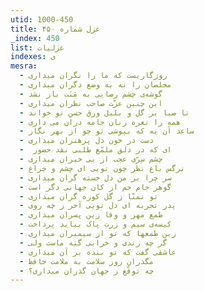 ```yaml
---
utid: 1000-450
title: غزل شماره ۴۵۰
_index: 450
list: غزلیات
indexes: ی
mesra:
  - روزگاریست که ما را نگران میداری
  - مخلصان را نه به وضع دگران میداری
  - گوشه‌ی چشم رضایی به مَنَت باز نشد
  - این چنین عزّت صاحب نظران میداری
  - تا صبا بر گل و بلبل ورق حسن تو خواند
  - همه را نعره زنان جامه دران می داری
  - ساعد آن به که بپوشی تو چو از بهر نگار
  - دست در خون دل پرهنران میداری
  - ‌ ای که در دلق ملمّع طلبی نقد حضور
  - چشم سِرّی عجب از بی خبران میداری
  - نرگس باغ نظر چون تویی ای چشم و چراغ
  - سر چرا بر من دل خسته گران میداری
  - گوهر جام جم از کان جهانی دگر است
  - تو تمنّا ز گل کوزه گران میداری
  - پدر تجربه ای دل تویی آخر ز چه روی
  - طمع مهر و وفا زین پسران میداری
  - کیسه‌ی سیم و زرت پاک بباید پرداخت
  - زین طمعها که تو از سیمبران میداری
  - گر چه رندی و خرابی گنه ماست ولی
  - عاشقی گفت که تو بنده بر آن میداری
  - مگذران روز سلامت به ملامت حافظ
  - چه توقّع ز جهان گذران میداری؟
---
```

